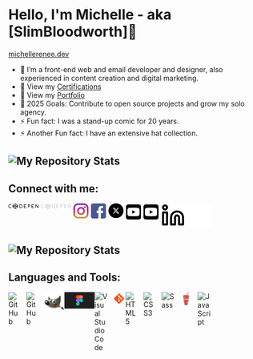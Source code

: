  # Hello, I'm Michelle - aka [SlimBloodworth]👋
 [michellerenee.dev](https://michellerenee.dev)
 
- 🌱 I’m a front-end web and email developer and designer, also experienced in content creation and digital marketing.
- 👀 View my [Certifications](https://github.com/SlimBloodworth/Michelle-Renee-Certifications)
- 👀 View my [Portfolio](https://michellerenee.dev)
- 🥅 2025 Goals: Contribute to open source projects and grow my solo agency.
- ⚡ Fun fact: I was a stand-up comic for 20 years.
- ⚡ Another Fun fact: I have an extensive hat collection.

## ![My Repository Stats](https://github-readme-stats.vercel.app/api?username=SlimBloodworth&show_icons=true)

## Connect with me:

[<img align="left" alt="CodePen" width="60px" src="images/Codepen-light.png" style="padding-right:5px;" />](https://codepen.io/slimbloodworth)
[<img align="left" alt="CodePen" width="60px" src="images/Codepen-dark.png" style="padding-right:5px;" />](https://codepen.io/slimbloodworth)
[<img align="left" alt="Instagram" width="30px" src="images/instagram-svgrepo-com.svg" style="padding-right:5px"/>](https://www.instagram.com/michellereneedotdev/)
[<img align="left" alt="Facebook" width="30px" src="images/facebook-svgrepo-com.svg" style="padding-right:5px"/>](https://www.facebook.com/profile.php?id=100073842390690)
[<img align="left" alt="X social media" width="30px" src="images/x-icon.png" style="padding-right:5px;"/>](https://x.com/michellere57052)
[<img align="left" alt="YouTube" width="30px" src="images/youtube-brands-solid-square-lt.svg" style="padding-right:5px;"/>](https://www.youtube.com/@MichelleReneeDotDev)
[<img align="left" alt="YouTube" width="30px" src="images/youtube-brands-solid-square-dk.svg" style="padding-right:5px;"/>](https://www.youtube.com/@MichelleReneeDotDev)
[![website](images/linkedin-light.svg)](https://www.linkedin.com/in/michelle-renee-bloodworth-99b455187/-light-mode-only)
[![website](images/linkedin-dark.svg)](https://www.linkedin.com/in/michelle-renee-bloodworth-99b455187/-dark-mode-only)
&nbsp;&nbsp;

## ![My Repository Stats](https://github-readme-stats.vercel.app/api/top-langs/?username=SlimBloodworth&theme=blue-green)

## Languages and Tools:

[<img align="left" alt="GitHub" width="26px" src="https://user-images.githubusercontent.com/3369400/139448065-39a229ba-4b06-434b-bc67-616e2ed80c8f.png" style="padding-right:10px;" />]()
[<img align="left" alt="GitHub" width="26px" src="https://user-images.githubusercontent.com/3369400/139447912-e0f43f33-6d9f-45f8-be46-2df5bbc91289.png" style="padding-right:10px;" />]()
<img align="left" alt="gimp" width="40px" src="images/GIMP-icon.png">
<img align="left" alt="figma" width="60px" src="images/figma-icon.png">
<img align="left" alt="Visual Studio Code" width="26px" src="https://cdn.jsdelivr.net/gh/devicons/devicon/icons/vscode/vscode-original.svg" style="padding-right:10px;" />
<img align="left" alt="git" width="26px" src="images/git-icon.svg">
<img align="left" alt="HTML5" width="26px" src="https://cdn.jsdelivr.net/gh/devicons/devicon/icons/html5/html5-original.svg" style="padding-right:10px;" />
<img align="left" alt="CSS3" width="26px" src="https://cdn.jsdelivr.net/gh/devicons/devicon/icons/css3/css3-original.svg" style="padding-right:10px;" />
<img align="left" alt="Sass" width="26px" src="https://cdn.jsdelivr.net/gh/devicons/devicon/icons/sass/sass-original.svg" style="padding-right:10px;" />
<img align="left" alt="Gulp" width="26px" src="images/gulp-svgrepo-com.svg" style="padding-right:10px;"/>
<img align="left" alt="JavaScript" width="26px" src="https://cdn.jsdelivr.net/gh/devicons/devicon/icons/javascript/javascript-original.svg" style="padding-right:10px;" />
<!-- <img align="left" alt="React" width="26px" src="https://cdn.jsdelivr.net/gh/devicons/devicon/icons/react/react-original.svg" style="padding-right:10px;" /> -->

<!---
SlimBloodworth/SlimBloodworth is a ✨ special ✨ repository because its `README.md` (this file) appears on your GitHub profile.
You can click the Preview link to take a look at your changes.
--->
